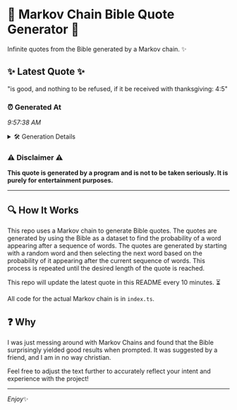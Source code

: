 # 📖 Markov Chain Bible Quote Generator 📖

Infinite quotes from the Bible generated by a Markov chain. ✨

## ✨ Latest Quote ✨
"is good, and nothing to be refused, if it be received with thanksgiving: 4:5"

### ⏰ Generated At
*9:57:38 AM*

<details>
    <summary>🛠️ Generation Details</summary>
    <p>
        <strong>🌱 Seed:</strong> is<br>
        <strong>🔄 Iterations:</strong> 13<br>
        <strong>📜 Context History:</strong><br>[ is ]: good,<br>[ is, good, ]: and<br>[ is, good,, and ]: nothing<br>[ is, good,, and, nothing ]: to<br>[ is, good,, and, nothing, to ]: be<br>[ is, good,, and, nothing, to, be ]: refused,<br>[ good,, and, nothing, to, be, refused, ]: if<br>[ and, nothing, to, be, refused,, if ]: it<br>[ nothing, to, be, refused,, if, it ]: be<br>[ to, be, refused,, if, it, be ]: received<br>[ be, refused,, if, it, be, received ]: with<br>[ refused,, if, it, be, received, with ]: thanksgiving:<br>[ if, it, be, received, with, thanksgiving: ]: 4:5<br>
    </p>
</details>

### ⚠️ Disclaimer ⚠️
**This quote is generated by a program and is not to be taken seriously. It is purely for entertainment purposes.**

---

## 🔍 How It Works

This repo uses a Markov chain to generate Bible quotes. The quotes are generated by using the Bible as a dataset to find the probability of a word appearing after a sequence of words. The quotes are generated by starting with a random word and then selecting the next word based on the probability of it appearing after the current sequence of words. This process is repeated until the desired length of the quote is reached.

This repo will update the latest quote in this README every 10 minutes. ⏳

All code for the actual Markov chain is in `index.ts`.

## ❓ Why

I was just messing around with Markov Chains and found that the Bible surprisingly yielded good results when prompted. 
It was suggested by a friend, and I am in no way christian.

Feel free to adjust the text further to accurately reflect your intent and experience with the project!

---

*Enjoy*✨
